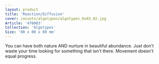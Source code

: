 ```yaml
---
layout: product
title: 'Reaction/Diffusion'
cover: /assets/algotypes/algotypes_0x03_02.jpg
Article: '476003'
Collection: 'Algotypes'
Size: '00 x 00 x 00 mm'
---
```

You can have both nature AND nurture in beautiful abundance. Just don't waste your time looking for something that isn't there. Movement doesn't equal progress.

